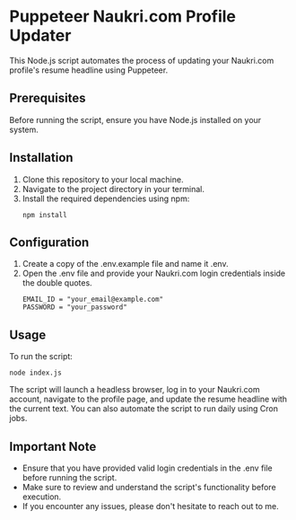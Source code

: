 # Puppeteer Naukri.com Profile Updater

This Node.js script automates the process of updating your Naukri.com profile's resume headline using Puppeteer.

## Prerequisites

Before running the script, ensure you have Node.js installed on your system.

## Installation

1. Clone this repository to your local machine.
2. Navigate to the project directory in your terminal.
3. Install the required dependencies using npm:
   ```
   npm install
   ```

## Configuration

1. Create a copy of the .env.example file and name it .env.
2. Open the .env file and provide your Naukri.com login credentials inside the double quotes.
   ```
   EMAIL_ID = "your_email@example.com"
   PASSWORD = "your_password"
   ```

## Usage

To run the script:

```
node index.js
```

The script will launch a headless browser, log in to your Naukri.com account, navigate to the profile page, and update the resume headline with the current text.
You can also automate the script to run daily using Cron jobs.

## Important Note

- Ensure that you have provided valid login credentials in the .env file before running the script.
- Make sure to review and understand the script's functionality before execution.
- If you encounter any issues, please don't hesitate to reach out to me.
